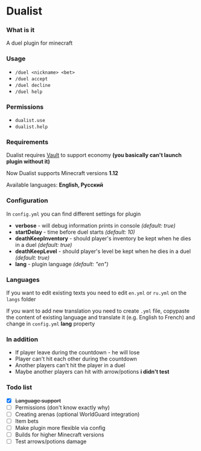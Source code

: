 # Dualist

### What is it
A duel plugin for minecraft

### Usage

- `/duel <nickname> <bet>`
- `/duel accept`
- `/duel decline`
- `/duel help`

### Permissions

- `dualist.use`
- `dualist.help`

### Requirements
Dualist requires [Vault](https://www.spigotmc.org/resources/vault.34315/) to support economy **(you basically can't launch plugin without it)**

Now Dualist supports Minecraft versions **1.12**

Available languages: **English, Русский**

### Configuration
In `config.yml` you can find different settings for plugin
- **verbose** - will debug information prints in console _(default: true)_
- **startDelay** - time before duel starts _(default: 10)_
- **deathKeepInventory** - should player's inventory be kept when he dies in a duel _(default: true)_
- **deathKeepLevel** - should player's level be kept when he dies in a duel _(default: true)_
- **lang** - plugin language _(default: "en")_

### Languages
If you want to edit existing texts you need to edit `en.yml` or `ru.yml` on the `langs` folder

If you want to add new translation you need to create `.yml` file, copypaste the content of existing language and translate it (e.g. English to French) and change in `config.yml` **lang** property
### In addition
- If player leave during the countdown - he will lose
- Player can't hit each other during the countdown
- Another players can't hit the player in a duel
- Maybe another players can hit with arrow/potions **i didn't test**

### Todo list
- [x] ~~Language support~~
- [ ] Permissions (don't know exactly why)
- [ ] Creating arenas (optional WorldGuard integration)
- [ ] Item bets
- [ ] Make plugin more flexible via config
- [ ] Builds for higher Minecraft versions
- [ ] Test arrows/potions damage
